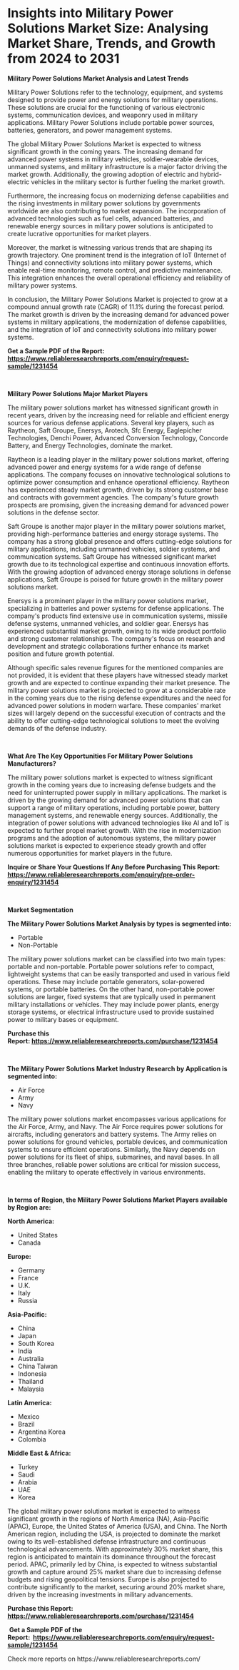 <p><h1>Insights into Military Power Solutions Market Size: Analysing Market Share, Trends, and Growth from 2024 to 2031</h1></p><p><strong>Military Power Solutions Market Analysis and Latest Trends</strong></p>
<p><p>Military Power Solutions refer to the technology, equipment, and systems designed to provide power and energy solutions for military operations. These solutions are crucial for the functioning of various electronic systems, communication devices, and weaponry used in military applications. Military Power Solutions include portable power sources, batteries, generators, and power management systems.</p><p>The global Military Power Solutions Market is expected to witness significant growth in the coming years. The increasing demand for advanced power systems in military vehicles, soldier-wearable devices, unmanned systems, and military infrastructure is a major factor driving the market growth. Additionally, the growing adoption of electric and hybrid-electric vehicles in the military sector is further fueling the market growth.</p><p>Furthermore, the increasing focus on modernizing defense capabilities and the rising investments in military power solutions by governments worldwide are also contributing to market expansion. The incorporation of advanced technologies such as fuel cells, advanced batteries, and renewable energy sources in military power solutions is anticipated to create lucrative opportunities for market players.</p><p>Moreover, the market is witnessing various trends that are shaping its growth trajectory. One prominent trend is the integration of IoT (Internet of Things) and connectivity solutions into military power systems, which enable real-time monitoring, remote control, and predictive maintenance. This integration enhances the overall operational efficiency and reliability of military power systems.</p><p>In conclusion, the Military Power Solutions Market is projected to grow at a compound annual growth rate (CAGR) of 11.1% during the forecast period. The market growth is driven by the increasing demand for advanced power systems in military applications, the modernization of defense capabilities, and the integration of IoT and connectivity solutions into military power systems.</p></p>
<p><strong>Get a Sample PDF of the Report:&nbsp; <a href="https://www.reliableresearchreports.com/enquiry/request-sample/1231454">https://www.reliableresearchreports.com/enquiry/request-sample/1231454</a></strong></p>
<p>&nbsp;</p>
<p><strong>Military Power Solutions Major Market Players</strong></p>
<p><p>The military power solutions market has witnessed significant growth in recent years, driven by the increasing need for reliable and efficient energy sources for various defense applications. Several key players, such as Raytheon, Saft Groupe, Enersys, Arotech, Sfc Energy, Eaglepicher Technologies, Denchi Power, Advanced Conversion Technology, Concorde Battery, and Energy Technologies, dominate the market.</p><p>Raytheon is a leading player in the military power solutions market, offering advanced power and energy systems for a wide range of defense applications. The company focuses on innovative technological solutions to optimize power consumption and enhance operational efficiency. Raytheon has experienced steady market growth, driven by its strong customer base and contracts with government agencies. The company's future growth prospects are promising, given the increasing demand for advanced power solutions in the defense sector.</p><p>Saft Groupe is another major player in the military power solutions market, providing high-performance batteries and energy storage systems. The company has a strong global presence and offers cutting-edge solutions for military applications, including unmanned vehicles, soldier systems, and communication systems. Saft Groupe has witnessed significant market growth due to its technological expertise and continuous innovation efforts. With the growing adoption of advanced energy storage solutions in defense applications, Saft Groupe is poised for future growth in the military power solutions market.</p><p>Enersys is a prominent player in the military power solutions market, specializing in batteries and power systems for defense applications. The company's products find extensive use in communication systems, missile defense systems, unmanned vehicles, and soldier gear. Enersys has experienced substantial market growth, owing to its wide product portfolio and strong customer relationships. The company's focus on research and development and strategic collaborations further enhance its market position and future growth potential.</p><p>Although specific sales revenue figures for the mentioned companies are not provided, it is evident that these players have witnessed steady market growth and are expected to continue expanding their market presence. The military power solutions market is projected to grow at a considerable rate in the coming years due to the rising defense expenditures and the need for advanced power solutions in modern warfare. These companies' market sizes will largely depend on the successful execution of contracts and the ability to offer cutting-edge technological solutions to meet the evolving demands of the defense industry.</p></p>
<p>&nbsp;</p>
<p><strong>What Are The Key Opportunities For Military Power Solutions Manufacturers?</strong></p>
<p><p>The military power solutions market is expected to witness significant growth in the coming years due to increasing defense budgets and the need for uninterrupted power supply in military applications. The market is driven by the growing demand for advanced power solutions that can support a range of military operations, including portable power, battery management systems, and renewable energy sources. Additionally, the integration of power solutions with advanced technologies like AI and IoT is expected to further propel market growth. With the rise in modernization programs and the adoption of autonomous systems, the military power solutions market is expected to experience steady growth and offer numerous opportunities for market players in the future.</p></p>
<p><strong>Inquire or Share Your Questions If Any Before Purchasing This Report: <a href="https://www.reliableresearchreports.com/enquiry/pre-order-enquiry/1231454">https://www.reliableresearchreports.com/enquiry/pre-order-enquiry/1231454</a></strong></p>
<p>&nbsp;</p>
<p><strong>Market Segmentation</strong></p>
<p><strong>The Military Power Solutions Market Analysis by types is segmented into:</strong></p>
<p><ul><li>Portable</li><li>Non-Portable</li></ul></p>
<p><p>The military power solutions market can be classified into two main types: portable and non-portable. Portable power solutions refer to compact, lightweight systems that can be easily transported and used in various field operations. These may include portable generators, solar-powered systems, or portable batteries. On the other hand, non-portable power solutions are larger, fixed systems that are typically used in permanent military installations or vehicles. They may include power plants, energy storage systems, or electrical infrastructure used to provide sustained power to military bases or equipment.</p></p>
<p><strong>Purchase this Report:&nbsp;<a href="https://www.reliableresearchreports.com/purchase/1231454">https://www.reliableresearchreports.com/purchase/1231454</a></strong></p>
<p>&nbsp;</p>
<p><strong>The Military Power Solutions Market Industry Research by Application is segmented into:</strong></p>
<p><ul><li>Air Force</li><li>Army</li><li>Navy</li></ul></p>
<p><p>The military power solutions market encompasses various applications for the Air Force, Army, and Navy. The Air Force requires power solutions for aircrafts, including generators and battery systems. The Army relies on power solutions for ground vehicles, portable devices, and communication systems to ensure efficient operations. Similarly, the Navy depends on power solutions for its fleet of ships, submarines, and naval bases. In all three branches, reliable power solutions are critical for mission success, enabling the military to operate effectively in various environments.</p></p>
<p>&nbsp;</p>
<p><strong>In terms of Region, the Military Power Solutions Market Players available by Region are:</strong></p>
<p>
    <p> <strong> North America: </strong>
        <ul>
            <li>United States</li>
            <li>Canada</li>
        </ul>
        </p> 
    <p> <strong> Europe: </strong>
        <ul>
            <li>Germany</li>
            <li>France</li>
            <li>U.K.</li>
            <li>Italy</li>
            <li>Russia</li>
        </ul>
        </p> 
    <p> <strong> Asia-Pacific: </strong>
        <ul>
            <li>China</li>
            <li>Japan</li>
            <li>South Korea</li>
            <li>India</li>
            <li>Australia</li>
            <li>China Taiwan</li>
            <li>Indonesia</li>
            <li>Thailand</li>
            <li>Malaysia</li>
        </ul>
        </p> 
    <p> <strong> Latin America: </strong>
        <ul>
            <li>Mexico</li>
            <li>Brazil</li>
            <li>Argentina Korea</li>
            <li>Colombia</li>
        </ul>
        </p> 
    <p> <strong> Middle East & Africa: </strong>
        <ul>
            <li>Turkey</li>
            <li>Saudi</li>
            <li>Arabia</li>
            <li>UAE</li>
            <li>Korea</li>
        </ul>
    </p>
    </p>
<p><p>The global military power solutions market is expected to witness significant growth in the regions of North America (NA), Asia-Pacific (APAC), Europe, the United States of America (USA), and China. The North American region, including the USA, is projected to dominate the market owing to its well-established defense infrastructure and continuous technological advancements. With approximately 30% market share, this region is anticipated to maintain its dominance throughout the forecast period. APAC, primarily led by China, is expected to witness substantial growth and capture around 25% market share due to increasing defense budgets and rising geopolitical tensions. Europe is also projected to contribute significantly to the market, securing around 20% market share, driven by the increasing investments in military advancements.</p></p>
<p><strong>Purchase this Report: <a href="https://www.reliableresearchreports.com/purchase/1231454">https://www.reliableresearchreports.com/purchase/1231454</a></strong></p>
<p>&nbsp;<strong>Get a Sample PDF of the Report:&nbsp;&nbsp;<a href="https://www.reliableresearchreports.com/enquiry/request-sample/1231454">https://www.reliableresearchreports.com/enquiry/request-sample/1231454</a></strong></p>
<p><strong></strong></p>
<p>Check more reports on https://www.reliableresearchreports.com/</p>